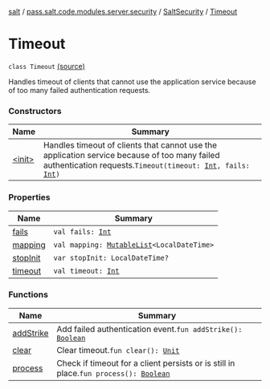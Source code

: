 [salt](../../../index.md) / [pass.salt.code.modules.server.security](../../index.md) / [SaltSecurity](../index.md) / [Timeout](./index.md)

# Timeout

`class Timeout` [(source)](https://github.com/kurbaniec-tgm/salt/tree/master/code/modules/server/security/SaltSecurity.kt#L168)

Handles timeout of clients that cannot use the application service because of too many failed authentication
requests.

### Constructors

| Name | Summary |
|---|---|
| [&lt;init&gt;](-init-.md) | Handles timeout of clients that cannot use the application service because of too many failed authentication requests.`Timeout(timeout: `[`Int`](https://kotlinlang.org/api/latest/jvm/stdlib/kotlin/-int/index.html)`, fails: `[`Int`](https://kotlinlang.org/api/latest/jvm/stdlib/kotlin/-int/index.html)`)` |

### Properties

| Name | Summary |
|---|---|
| [fails](fails.md) | `val fails: `[`Int`](https://kotlinlang.org/api/latest/jvm/stdlib/kotlin/-int/index.html) |
| [mapping](mapping.md) | `val mapping: `[`MutableList`](https://kotlinlang.org/api/latest/jvm/stdlib/kotlin.collections/-mutable-list/index.html)`<LocalDateTime>` |
| [stopInit](stop-init.md) | `var stopInit: LocalDateTime?` |
| [timeout](timeout.md) | `val timeout: `[`Int`](https://kotlinlang.org/api/latest/jvm/stdlib/kotlin/-int/index.html) |

### Functions

| Name | Summary |
|---|---|
| [addStrike](add-strike.md) | Add failed authentication event.`fun addStrike(): `[`Boolean`](https://kotlinlang.org/api/latest/jvm/stdlib/kotlin/-boolean/index.html) |
| [clear](clear.md) | Clear timeout.`fun clear(): `[`Unit`](https://kotlinlang.org/api/latest/jvm/stdlib/kotlin/-unit/index.html) |
| [process](process.md) | Check if timeout for a client persists or is still in place.`fun process(): `[`Boolean`](https://kotlinlang.org/api/latest/jvm/stdlib/kotlin/-boolean/index.html) |
